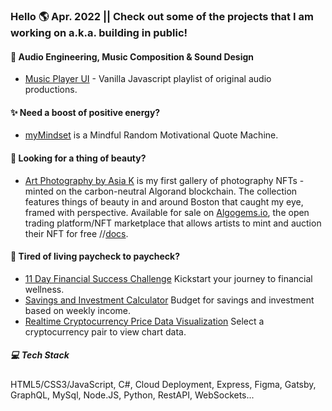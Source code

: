 ### Hello 🌎 Apr. 2022 || Check out some of the projects that I am working on a.k.a. building in public! ###

#### 🎼 Audio Engineering, Music Composition & Sound Design
- [Music Player UI](https://asiakay.github.io/music/) - Vanilla Javascript playlist of original audio productions. 

#### ✨ Need a boost of positive energy?  ####
 - [myMindset](https://asiakay.github.io/quoteGenerator/) is a Mindful Random Motivational Quote Machine.

#### 🌺 Looking for a thing of beauty?  ####
 - [Art Photography by Asia K](https://asiakay.github.io/artphotography/) is my first gallery of photography NFTs - minted on the carbon-neutral Algorand blockchain. The collection features things of beauty in and around Boston that caught my eye, framed with perspective. Available for sale on [Algogems.io](https://www.algogems.io/), the open trading platform/NFT marketplace that allows artists to mint and auction their NFT for free //[docs](https://algogemsnft.github.io/#/).
  

#### 💸 Tired of living paycheck to paycheck?  ####  
  - [11 Day Financial Success Challenge](https://asiakay.github.io/https-PopularPreciousScriptinglanguages/) Kickstart your journey to financial wellness.
  - [Savings and Investment Calculator](https://asiakay.github.io/WhirlwindConfusedInterchangeability/) Budget for savings and investment based on weekly income. 
  - [Realtime Cryptocurrency Price Data Visualization](https://crypto-dashboard-deploy.herokuapp.com/) Select a cryptocurrency pair to view chart data.


##### 💻 Tech Stack ##### 
HTML5/CSS3/JavaScript, C#, Cloud Deployment, Express, Figma, Gatsby, GraphQL, MySql, Node.JS, Python, RestAPI, WebSockets... 



